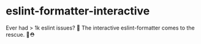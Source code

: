 # eslint-formatter-interactive

Ever had > 1k eslint issues? 🤯 The interactive eslint-formatter comes to the rescue. 🛟⛑️
